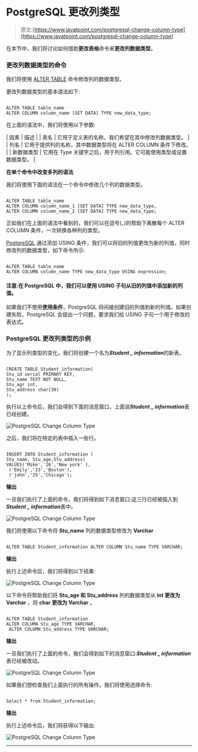 # PostgreSQL 更改列类型

> 原文:[https://www.javatpoint.com/postgresql-change-column-type](https://www.javatpoint.com/postgresql-change-column-type)

在本节中，我们将讨论如何借助**更改表格**命令来**更改列数据类型**。

### 更改列数据类型的命令

我们将使用 [ALTER TABLE](postgresql-alter-table) 命令修改列的数据类型。

更改列数据类型的基本语法如下:

```

ALTER TABLE table_name
ALTER COLUMN column_name [SET DATA] TYPE new_data_type;

```

在上面的语法中，我们将使用以下参数:

| 因素 | 描述 |
| 表名 | 它用于定义表的名称，我们希望在其中修改列数据类型。 |
| 列名 | 它用于提供列的名称，其中数据类型将在 ALTER COLUMN 条件下修改。 |
| 新数据类型 | 它用在 Type 关键字之后，用于列引用。它可能使用类型或设置数据类型。 |

**在单个命令中改变多列的语法**

我们将使用下面的语法在一个命令中修改几个列的数据类型。

```

ALTER TABLE table_name
ALTER COLUMN column_name_1 [SET DATA] TYPE new_data_type,
ALTER COLUMN column_name_2 [SET DATA] TYPE new_data_type;

```

正如我们在上面的语法中看到的，我们可以在逗号(，)的帮助下离散每个 ALTER COLUMN 条件，一次转换各种列的类型。

[PostgreSQL](https://www.javatpoint.com/postgresql-tutorial) 通过添加 USING 条件，我们可以将旧的列值更改为新的列值，同时修改列的数据类型，如下命令所示:

```

ALTER TABLE table_name
ALTER COLUMN column_name TYPE new_data_type USING expression;

```

#### 注意:在 PostgreSQL 中，我们可以使用 USING 子句从旧的列值中添加新的列值。

如果我们不使用**使用条件**，PostgreSQL 将间接创建旧的列值到新的列值。如果创建失败，PostgreSQL 会提出一个问题，要求我们给 USING 子句一个用于修改的表达式。

### PostgreSQL 更改列类型的示例

为了显示列类型的变化，我们将创建一个名为***Student _ information***的新表。

```

CREATE TABLE Student_information(
Stu_id serial PRIMARY KEY,
Stu_name TEXT NOT NULL,
Stu_agr int,
Stu_address char(30)
);

```

执行以上命令后，我们会得到下面的消息窗口，上面说***Student _ information***表已经创建。

![PostgreSQL Change Column Type](../Images/d6c10f1ddff84e0a416fa22f6a963516.png)

之后，我们将在特定的表中插入一些行。

```

INSERT INTO Student_information (
Stu_name, Stu_age,Stu_address)
VALUES('Mike','26','New york' ),
 ('Emily','23','Boston'),
 ('john','25','Chicago');

```

**输出**

一旦我们执行了上面的命令，我们将得到如下消息窗口:这三行已经被插入到***Student _ information***表中。

![PostgreSQL Change Column Type](../Images/a8b525c9ef8d761a2866dcd32b825116.png)

我们将使用以下命令将 **Stu_name** 列的数据类型修改为 **Varchar**

```

ALTER TABLE Student_information ALTER COLUMN Stu_name TYPE VARCHAR;

```

**输出**

执行上述命令后，我们将得到以下结果:

![PostgreSQL Change Column Type](../Images/30bd75d0aec2ca330dbe952d5e4cf778.png)

以下命令将帮助我们将 **Stu_age 和 Stu_address** 列的数据类型从 **int 更改为 Varchar** ，将 **char 更改为 Varchar** 。

```

ALTER TABLE Student_information 
ALTER COLUMN Stu_age TYPE VARCHAR,
 ALTER COLUMN Stu_address TYPE VARCHAR;

```

**输出**

一旦我们执行了上面的命令，我们会得到如下的消息窗口:***Student _ information***表已经被改动。

![PostgreSQL Change Column Type](../Images/96048a8a9d47218f432b225602353562.png)

如果我们想检查我们上面执行的所有操作，我们将使用选择命令:

```

Select * from Student_information;

```

**输出**

执行上述命令后，我们将获得以下输出:

![PostgreSQL Change Column Type](../Images/e645b0d4515a99d73659cac72fe0d6f9.png)

* * *